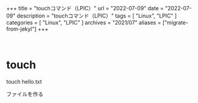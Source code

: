 +++
title = "touchコマンド（LPIC）"
url = "2022-07-09"
date = "2022-07-09"
description = "touchコマンド（LPIC）"
tags = [
  "Linux",
  "LPIC"
]
categories = [
  "Linux",
  "LPIC"
]
archives = "2021/07"
aliases = ["migrate-from-jekyl"]
+++

<br>

# touch

touch hello.txt

ファイルを作る

